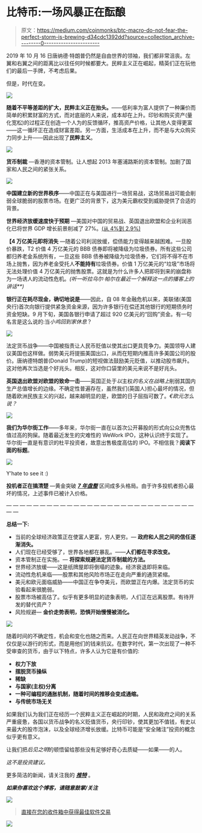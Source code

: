 # 比特币:一场风暴正在酝酿

> 原文：<https://medium.com/coinmonks/btc-macro-do-not-fear-the-perfect-storm-is-brewing-d34cdc1392dd?source=collection_archive---------0----------------------->

2019 年 10 月 16 日唐纳德·特朗普仍然是自由世界的领袖，我们都非常沮丧。左翼和右翼之间的距离比以往任何时候都要大。民粹主义正在崛起，精英们正在玩他们的最后一手牌，不考虑后果。

但是，时代在变。

![](img/ef9527e610aa9da4f2eade1d532dccb3.png)

**随着不平等差距的扩大，民粹主义正在抬头。**——低利率为富人提供了一种廉价而简单的积累财富的方式，而对底层的人来说，成本却在上升。印钞和购买资产(量化宽松)的过程正在创造一个人为的反馈循环，推高资产价格，让其他人变得更富——这一循环正在造成财富差距。另一方面，生活成本在上升，而不是与大众购买力同步上升——因此出现了**民粹主义**。

![](img/3caf844b876c858398aee00540952dc8.png)

**货币制裁** —香港的资本管制。让人想起 2013 年塞浦路斯的资本管制。加剧了国家和人民之间的紧张关系。

![](img/84af7c0ed389e22288b659167e50396c.png)

**中国建立新的世界秩序**——中国正在与美国进行一场贸易战，这场贸易战可能会削弱全球脆弱的股票市场。在更广泛的背景下，这为美元霸权受到威胁提供了合适的背景。

**世界经济放缓速度快于预期** —美国对中国的贸易战、英国退出欧盟和企业利润恶化已将世界 GDP 增长前景削减了 27%。[(从 4%到 2.9%)](https://www.cbsnews.com/news/oecd-economic-forecast-2020-the-global-economy-may-weaken-to-its-worst-pace-since-the-financial-crisis/)

**【4 万亿美元即将消失** —随着公司利润放缓，偿债能力变得越来越困难。一旦股价暴跌，T2 价值 4 万亿美元的 BBB 债券即将被降级为垃圾债券。所有这些公司都归养老金系统所有，一旦这些 BBB 债券被降级为垃圾债券，它们将不得不在市场上抛售，因为养老金受托人**不能持有**垃圾债券。价值 1 万亿美元的“垃圾”市场将无法处理价值 4 万亿美元的抛售股票。这就是为什么许多人把即将到来的崩盘称为一场诱人的流动性危机。*(听一听拉乌尔·帕尔在最近一个解释这一点的播客上的讲话**)*

**银行正在耗尽现金，确切地说是**——因此，自 08 年金融危机以来，美联储(美国央行)首次向银行提供紧急资金来源，因为许多银行在偿还其他银行的短期债务时资金短缺。9 月下旬，美国各银行申请了超过 920 亿美元的“回购”资金。有一句名言是这么说的:当*小鸡回到家休息*？

![](img/2ebf375ff8938aedd32cde3ef0667a1c.png)

法定货币战争——中国被指责让人民币贬值以使其出口更具竞争力。美国领导人建议美国也这样做。弱势美元将提振美国出口，从而在短期内推高许多美国公司的股价。唐纳德特朗普(Donald Trump)的短视做法鼓励美元贬值，以推动股市飙升。这对他再次当选是个好兆头。相反，这对你口袋里的美元来说不是好兆头。

**英国退出欧盟对欧盟的致命一击**——英国正处于*以*主权*的名义在战略上*削弱其国内生产总值增长的边缘。不确定性普遍存在，虽然我们(英国人)担心最坏的情况，但随着欧洲民族主义的兴起，越来越明显的是，欧盟的日子屈指可数了。*€欧元怎么说？*

![](img/1340b5fbf831ca9cf4660a7446184321.png)

**我们为华尔街工作**——多年来，华尔街一直在以首次公开募股的形式向公众兜售估值过高的狗屎。随着最近发生的灾难性的 WeWork IPO，这种认识终于实现了。华尔街一直是有意识的杜平投资者，故意出售极度高估的 IPO。不相信我？**阅读下面的标题**。

![](img/b442e893afd34fa5f4777f4ec92c0519.png)

Y’hate to see it :)

**投机者正在搞清楚** —黄金突破 [***7 年盘整***](https://www.kitco.com/news/2019-07-19/Gold-Prices-Power-To-6-Yr-High-On-Easy-Fed.html) 区间成多头格局。由于许多投机者担心最坏的情况，上述事件已被计入价格。

— — — — — — — — — — — — — — — — — — — — — — — — — — — — — —

**总结一下:**

*   当前的全球经济政策正在使富人更富，穷人更穷。— **政府和人民之间的信任逐渐消失。**
*   人们现在已经受够了，世界各地都在暴乱。——**人们都在寻求改变。**
*   资本管制正在实施。— **将探索规避法定货币制裁的方法。**
*   世界经济放缓——这是纸牌屋即将倒塌的迹象。经济衰退即将来临。
*   流动性危机来临——股票和其他风险市场正在走向严重的通货紧缩。
*   美元和欧元面临威胁——中国正在争夺美元，而欧盟正在内爆。法定货币的实验看起来很脆弱。
*   股票市场被高估了。似乎有更多明显的迹象表明，人们正在远离股票。有待开发的替代资产？
*   风险规避— **金价走势表明，恐惧开始慢慢被消化。**

![](img/78bcc9a35639ed81591f528f7c51acc6.png)

随着时间的不确定性，机会和变化也随之而来。人民正在向世界精英发动战争，不仅仅是以游行的形式，而是用他们的钱来抗议。在数字时代，第一次出现了一种不受审查的货币，由于以下特点，许多人认为它是有价值的:

*   **权力下放**
*   **摆脱货币操纵**
*   **稀缺**
*   **与国家(主权)分离**
*   **一种可编程的通胀机制，随着时间的推移会变成通缩。**
*   **与传统市场无关**

如果我们认为我们正在经历一个民粹主义正在崛起的时期，人民和政府之间的关系严重疲惫，各国以货币战争的名义贬值货币，央行印钞，使其更加不值钱，有史以来最大的股市泡沫，以及全球经济增长放缓。比特币可能是“安全赌注”投资的概念似乎更有意义。

让我们把*后见之明*的顿悟留给那些没有足够好奇心去质疑——如果——的人。

*这不是投资建议。*

更多简洁的新闻，请关注我的 [***推特***](https://twitter.com/TwitmeSerifi) 。

***如果你喜欢这个博客，请随意鼓掌/关注***

[![](img/673b3528e0b341cca62769c9baa632cd.png)](https://coincodecap.com)

> [直接在您的收件箱中获得最佳软件交易](https://coincodecap.com/?utm_source=coinmonks)

[![](img/7c0b3dfdcbfea594cc0ae7d4f9bf6fcb.png)](https://coincodecap.com/?utm_source=coinmonks)